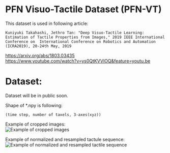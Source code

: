 # PFN Visuo-Tactile Dataset (PFN-VT)
This dataset is used in following article:
```
Kuniyuki Takahashi, Jethro Tan: "Deep Visuo-Tactile Learning: Estimation of Tactile Properties from Images," 2019 IEEE International Conference on  International Conference on Robotics and Automation (ICRA2019), 20-24th May, 2019
```
https://arxiv.org/abs/1803.03435  
https://www.youtube.com/watch?v=ys0QtKVVlOQ&feature=youtu.be  

# Dataset:
Dataset will be in public soon.

Shape of *.npy is following:
```
(time step, number of taxels, 3-axes(xyz))
```

Example of cropped images:  
![Example of cropped images](https://github.com/pfnet-research/Deep_visuo-tactile_learning_ICRA2019/blob/master/examples/images.png)

Example of normalized and resampled tactule sequence:  
![Example of normalized and resampled tactile sequence](https://github.com/pfnet-research/Deep_visuo-tactile_learning_ICRA2019/blob/master/examples/tactile_sequence.png)


